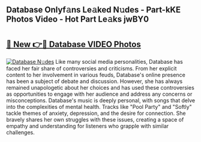 ## Database Onlyf𝚊ns Le𝚊ked N𝚞des - Part-kKE Photos Video - Hot Part Le𝚊ks jwBY0

# <h2><a href="http://ab38178.deff.icu/?id=Database">🔗 New 👉🔴 Database VIDEO Photos</a></h2>

[![Database N𝚞des](https://i.imgur.com/rIISA9y.gif)](http://ab38178.deff.icu/?id=Database)
Like many social media personalities, Database has faced her fair share of controversies and criticisms. From her explicit content to her involvement in various feuds, Database's online presence has been a subject of debate and discussion. However, she has always remained unapologetic about her choices and has used these controversies as opportunities to engage with her audience and address any concerns or misconceptions. Database's music is deeply personal, with songs that delve into the complexities of mental health. Tracks like "Pool Party" and "Softly" tackle themes of anxiety, depression, and the desire for connection. She bravely shares her own struggles with these issues, creating a space of empathy and understanding for listeners who grapple with similar challenges.
